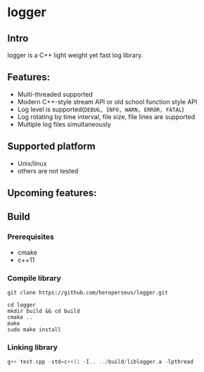# logger
## Intro
logger is a C++ light weight yet fast log library.

## Features:
- Multi-threaded supported
- Modern C++-style stream API or old school function style API
- Log level is supported(`DEBUG, INFO, WARN, ERROR, FATAL`)
- Log rotating by time interval, file size, file lines are supported
- Multiple log files simultaneously

## Supported platform
- Unix/linux
- others are not tested

## Upcoming features:

## Build
### Prerequisites
- cmake
- c++11

### Compile library
```
git clone https://github.com/heroperseus/logger.git

cd logger
mkdir build && cd build
cmake ..
make
sudo make install
```
### Linking library
```C++
g++ test.cpp -std=c++11 -I.. ../build/liblogger.a -lpthread
```

